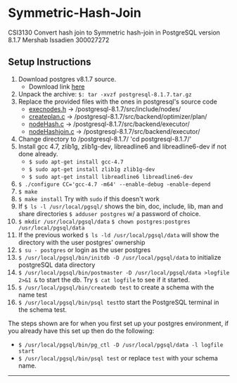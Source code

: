 # Symmetric-Hash-Join
CSI3130 Convert hash join to Symmetric hash-join in PostgreSQL version 8.1.7
Mershab Issadien
300027272


## Setup Instructions
1. Download postgres v8.1.7 source.
    * Download link [here](https://ftp.postgresql.org/pub/source/v8.1.7/postgresql-8.1.7.tar.gz)
2. Unpack the archive: `$: tar -xvzf postgresql-8.1.7.tar.gz`
3. Replace the provided files with the ones in postgresql's source code
    * [execnodes.h](./execnodes.h) -> /postgresql-8.1.7/src/include/nodes/
    * [createplan.c](./createplan.c) -> /postgresql-8.1.7/src/backend/optimizer/plan/
    * [nodeHash.c](./nodeHash.c) -> /postgresql-8.1.7/src/backend/executor/
    * [nodeHashjoin.c](./nodeHashjoin.c) -> /postgresql-8.1.7/src/backend/executor/
4. Change directory to /postgresql-8.1.7/ 'cd postgresql-8.1.7/'
5. Install gcc 4.7, zlib1g, zlib1g-dev, libreadline6 and libreadline6-dev if not done already.
    * `$ sudo apt-get install gcc-4.7`
    * `$ sudo apt-get install zlib1g zlib1g-dev`
    * `$ sudo apt-get install libreadline6 libreadline6-dev`
6. `$ ./configure CC='gcc-4.7 -m64' --enable-debug -enable-depend`
7. `$ make`
8. `$ make install` Try with `sudo` if this doesn't work
9. If `$ ls -l /usr/local/pgsql/` shows the bin, doc, include, lib, man and share directories `$ adduser postgres` w/ a password of choice.
10. `$ mkdir /usr/local/pgsql/data` `$ chown postgres:postgres /usr/local/pgsql/data`
11. If the previous worked `$ ls -ld /usr/local/pgsql/data` will show the directory with the user postgres' ownership
12. `$ su - postgres` or login as the user postgres
13. `$ /usr/local/pgsql/bin/initdb -D /usr/local/pgsql/data` to initialize postgreSQL data directory
14. `$ /usr/local/pgsql/bin/postmaster -D /usr/local/pgsql/data >logfile 2>&1 &` to start the db. Try `$ cat logfile` to see if it started.
15. `$ /usr/local/pgsql/bin/createdb test` to create a schema with the name test
16. `$ /usr/local/pgsql/bin/psql test`to start the PostgreSQL terminal in the schema test.

The steps shown are for when you first set up your postgres environment, if you already have this set up then do the following:
- `$ /usr/local/pgsql/bin/pg_ctl -D /usr/local/pgsql/data -l logfile start`
- `$ /usr/local/pgsql/bin/psql test` or replace `test` with your schema name.

---
